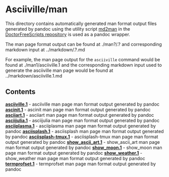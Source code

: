 # Asciiville/man

This directory contains automatically generated man format output files
generated by pandoc using the utility script
[md2man](https://gitlab.com/doctorfree/DoctorFreeScripts/-/blob/master/scripts/md2man.sh)
in the [DoctorFreeScripts repository](https://gitlab.com/doctorfree/DoctorFreeScripts)
is used as a pandoc wrapper.

The man page format output can be found at ./man?/<command>.?
and corresponding markdown input at ../markdown/<command>.?.md

For example, the man page output for the `asciiville` command would be found at
./man1/asciiville.1 and the corresponding markdown input used to generate the
asciiville man page would be found at ../markdown/asciiville.1.md

## Contents

[**asciiville.1**](man1/asciiville.1) - asciiville man page man format output generated by pandoc
[**ascinit.1**](man1/ascinit.1) - ascinit man page man format output generated by pandoc
[**asciiart.1**](man1/asciiart.1) - asciiart man page man format output generated by pandoc
[**asciijulia.1**](man1/asciijulia.1) - asciijulia man page man format output generated by pandoc
[**asciiplasma.1**](man1/asciiplasma.1) - asciiplasma man page man format output generated by pandoc
[**asciisplash.1**](man1/asciisplash.1) - asciisplash man page man format output generated by pandoc
[**asciisplash-tmux.1**](man1/asciisplash-tmux.1) - asciisplash-tmux man page man format output generated by pandoc
[**show_ascii_art.1**](man1/show_ascii_art.1) - show_ascii_art man page man format output generated by pandoc
[**show_moon.1**](man1/show_moon.1) - show_moon man page man format output generated by pandoc
[**show_weather.1**](man1/show_weather.1) - show_weather man page man format output generated by pandoc
[**termprofset.1**](man1/termprofset.1) - termprofset man page man format output generated by pandoc
